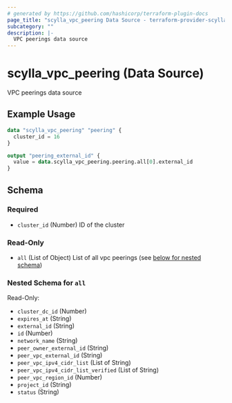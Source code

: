```yaml
---
# generated by https://github.com/hashicorp/terraform-plugin-docs
page_title: "scylla_vpc_peering Data Source - terraform-provider-scylla"
subcategory: ""
description: |-
  VPC peerings data source
---
```


# scylla_vpc_peering (Data Source)

VPC peerings data source

## Example Usage

```terraform
data "scylla_vpc_peering" "peering" {
  cluster_id = 16
}

output "peering_external_id" {
  value = data.scylla_vpc_peering.peering.all[0].external_id
}
```

<!-- schema generated by tfplugindocs -->
## Schema

### Required

- `cluster_id` (Number) ID of the cluster

### Read-Only

- `all` (List of Object) List of all vpc peerings (see [below for nested schema](#nestedatt--all))

<a id="nestedatt--all"></a>
### Nested Schema for `all`

Read-Only:

- `cluster_dc_id` (Number)
- `expires_at` (String)
- `external_id` (String)
- `id` (Number)
- `network_name` (String)
- `peer_owner_external_id` (String)
- `peer_vpc_external_id` (String)
- `peer_vpc_ipv4_cidr_list` (List of String)
- `peer_vpc_ipv4_cidr_list_verified` (List of String)
- `peer_vpc_region_id` (Number)
- `project_id` (String)
- `status` (String)


